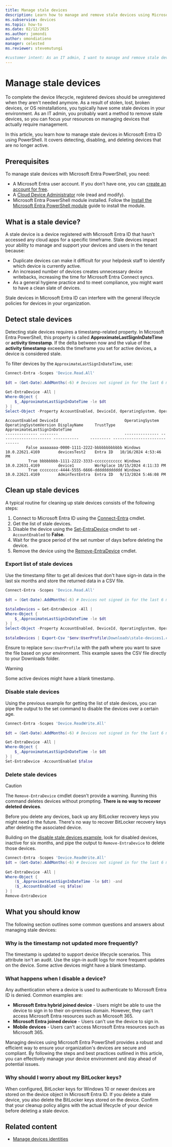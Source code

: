 ```yaml
---  
title: Manage stale devices 
description: Learn how to manage and remove stale devices using Microsoft Entra PowerShell. This guide covers detection, cleanup processes, and best practices for efficient device management and compliance.
ms.subservice: devices  
ms.topic: how-to  
ms.date: 02/12/2025  
ms.author: jomondi  
author: omondiatieno  
manager: celested  
ms.reviewer: stevemutungi

#customer intent: As an IT admin, I want to manage and remove stale devices using Microsoft Entra PowerShell so that I can focus resources on active devices, maintain compliance, and ensure efficient device management. 
---
```


# Manage stale devices  

To complete the device lifecycle, registered devices should be unregistered when they aren't needed anymore. As a result of stolen, lost, broken devices, or OS reinstallations, you typically have some stale devices in your environment. As an IT admin, you probably want a method to remove stale devices, so you can focus your resources on managing devices that actually require management.

In this article, you learn how to manage stale devices in Microsoft Entra ID using PowerShell. It covers detecting, disabling, and deleting devices that are no longer active.

## Prerequisites

To manage stale devices with Microsoft Entra PowerShell, you need:  

- A Microsoft Entra user account. If you don't have one, you can [create an account for free][free-entra-id].
- A [Cloud Device Administrator][cloud-device-admin] role (read and modify).
- Microsoft Entra PowerShell module installed. Follow the [Install the Microsoft Entra PowerShell module][installation] guide to install the module.

## What is a stale device?  

A stale device is a device registered with Microsoft Entra ID that hasn't accessed any cloud apps for a specific timeframe. Stale devices impact your ability to manage and support your devices and users in the tenant because:  

- Duplicate devices can make it difficult for your helpdesk staff to identify which device is currently active.  
- An increased number of devices creates unnecessary device writebacks, increasing the time for Microsoft Entra Connect syncs.  
- As a general hygiene practice and to meet compliance, you might want to have a clean slate of devices.  

Stale devices in Microsoft Entra ID can interfere with the general lifecycle policies for devices in your organization.  

## Detect stale devices  

Detecting stale devices requires a timestamp-related property. In Microsoft Entra PowerShell, this property is called **ApproximateLastSignInDateTime** or **activity timestamp**. If the delta between now and the value of the **activity timestamp** exceeds the timeframe you set for active devices, a device is considered stale.  

To filter devices by the `ApproximateLastSignInDateTime`, use:  

```powershell
Connect-Entra -Scopes 'Device.Read.All'  
  
$dt = (Get-Date).AddMonths(-6) # Devices not signed in for the last 6 months  
  
Get-EntraDevice -All |  
Where-Object {  
    $_.ApproximateLastSignInDateTime -le $dt  
} |  
Select-Object -Property AccountEnabled, DeviceId, OperatingSystem, OperatingSystemVersion, DisplayName, TrustType, ApproximateLastSignInDateTime | ft
```

```Output
AccountEnabled DeviceId                             OperatingSystem OperatingSystemVersion DisplayName     TrustType ApproximateLastSignInDateTime
-------------- --------                             --------------- ---------------------- -----------     --------- -----------------------------
         False aaaaaaaa-0000-1111-2222-bbbbbbbbbbbb Windows         10.0.22621.4169        devicesTest2    Entra ID   10/16/2024 4:53:46 PM
          True bbbbbbbb-1111-2222-3333-cccccccccccc Windows         10.0.22631.4169        device1         Workplace 10/15/2024 4:11:33 PM
          True cccccccc-4444-5555-6666-dddddddddddd Windows         10.0.22621.4169        AdminTestEntra  Entra ID   9/13/2024 5:46:08 PM
```

## Clean up stale devices  

A typical routine for cleaning up stale devices consists of the following steps:  

1. Connect to Microsoft Entra ID using the [Connect-Entra][connect-entra] cmdlet.  
1. Get the list of stale devices.  
1. Disable the device using the [Set-EntraDevice][set-device] cmdlet to set `-AccountEnabled` to **False**.  
1. Wait for the grace period of the set number of days before deleting the device.  
1. Remove the device using the [Remove-EntraDevice][remove-device] cmdlet.  
  
### Export list of stale devices

Use the timestamp filter to get all devices that don't have sign-in data in the last six months and store the returned data in a CSV file.  

```powershell
Connect-Entra -Scopes 'Device.Read.All'  
  
$dt = (Get-Date).AddMonths(-6) # Devices not signed in for the last 6 months
  
$staleDevices = Get-EntraDevice -All |  
Where-Object {  
    $_.ApproximateLastSignInDateTime -le $dt  
} |  
Select-Object -Property AccountEnabled, DeviceId, OperatingSystem, OperatingSystemVersion, DisplayName, TrustType, ApproximateLastSignInDateTime  
  
$staleDevices | Export-Csv "$env:UserProfile\Downloads\stale-devices1.csv" -NoTypeInformation  
```

Ensure to replace `$env:UserProfile` with the path where you want to save the file based on your environment. This example saves the CSV file directly to your Downloads folder.

> [!WARNING]  
> Some active devices might have a blank timestamp.  

### Disable stale devices  

Using the previous example for getting the list of stale devices, you can pipe the output to the set command to disable the devices over a certain age.  

```powershell
Connect-Entra -Scopes 'Device.ReadWrite.All'  
  
$dt = (Get-Date).AddMonths(-6) # Devices not signed in for the last 6 months  

Get-EntraDevice -All | 
Where-Object {
    $_.ApproximateLastSignInDateTime -le $dt
} | 
Set-EntraDevice -AccountEnabled $false
```  

### Delete stale devices  

> [!CAUTION]  
> The `Remove-EntraDevice` cmdlet doesn't provide a warning. Running this command deletes devices without prompting. **There is no way to recover deleted devices**.  

Before you delete any devices, back up any BitLocker recovery keys you might need in the future. There's no way to recover BitLocker recovery keys after deleting the associated device.  

Building on the [disable stale devices example](#disable-stale-devices), look for disabled devices, inactive for six months, and pipe the output to `Remove-EntraDevice` to delete those devices.  

```powershell
Connect-Entra -Scopes 'Device.ReadWrite.All'   
$dt = (Get-Date).AddMonths(-6) # Devices not signed in for the last 6 months  
  
Get-EntraDevice -All |  
Where-Object {  
    ($_.ApproximateLastSignInDateTime -le $dt) -and  
    ($_.AccountEnabled -eq $false)  
} |  
Remove-EntraDevice
```

## What you should know

The following section outlines some common questions and answers about managing stale devices:

### Why is the timestamp not updated more frequently?  

The timestamp is updated to support device lifecycle scenarios. This attribute isn't an audit. Use the sign-in audit logs for more frequent updates on the device. Some active devices might have a blank timestamp.

### What happens when I disable a device?  

Any authentication where a device is used to authenticate to Microsoft Entra ID is denied. Common examples are:  

- **Microsoft Entra hybrid joined device** - Users might be able to use the device to sign in to their on-premises domain. However, they can't access Microsoft Entra resources such as Microsoft 365.  
- **Microsoft Entra joined device** - Users can't use the device to sign in.  
- **Mobile devices** - Users can't access Microsoft Entra resources such as Microsoft 365.  

Managing devices using Microsoft Entra PowerShell provides a robust and efficient way to ensure your organization's devices are secure and compliant. By following the steps and best practices outlined in this article, you can effectively manage your device environment and stay ahead of potential issues.

### Why should I worry about my BitLocker keys?  

When configured, BitLocker keys for Windows 10 or newer devices are stored on the device object in Microsoft Entra ID. If you delete a stale device, you also delete the BitLocker keys stored on the device. Confirm that your cleanup policy aligns with the actual lifecycle of your device before deleting a stale device.  

## Related content

- [Manage devices identities][manage-devices]

<!-- link references -->
[cloud-device-admin]: /entra/identity/role-based-access-control/permissions-reference?toc=/powershell/entra-powershell/toc.json&bc=/powershell/entra-powershell/breadcrumb/toc.json#cloud-device-administrator  
[installation]: installation.md
[free-entra-id]: https://azure.microsoft.com/free/entra-id
[set-device]: /powershell/module/microsoft.entra/set-entradevice
[remove-device]: /powershell/module/microsoft.entra/remove-entradevice
[connect-entra]: /powershell/module/microsoft.entra/connect-entra
[manage-devices]: manage-devices.md

